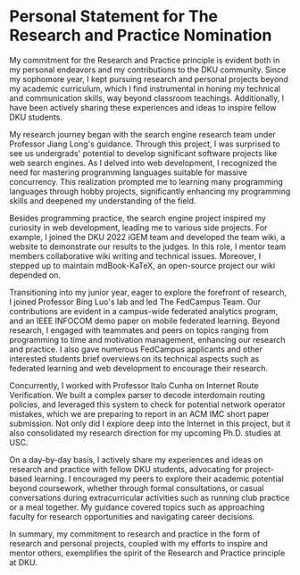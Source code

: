 # Personal Statement for The Research and Practice Nomination

<!-- Dear Steven,
 
Congratulations on your nomination for the Animating Principles Senior Award – Research and Practice!
 
Research and Practice: To enhance the ability to forge links between theory and practice in the many-sided and rapidly changing world of human need.
To be considered for the award, please submit the following in PDF format to DKU Undergraduate Studies at ugstudies@dukekunshan.edu.cn by 11:59 PM on Sunday, March 31, 2024:
A resume detailing your campus and community involvement.
A 500-word personal statement reflecting on how you embody the nominated principle, with consideration of questions such as:
Why do you consider yourself a fit representation of this principle?
Can you outline your contributions to the DKU community or beyond that align with this principle over the past four years?
An additional letter of recommendation is optional. Should you choose to seek another endorsement, you’re welcome to invite a fellow faculty, staff member, or student to contribute in your favor. Please arrange for them to email it directly to the address mentioned above by the deadline.

 
We look forward to your submission and wish you the best of luck! The awardee will be announced at the Student Award Ceremony on Friday, April 26, 2024.
 
For any inquiries, feel free to contact us.
 
 
Best wishes,
UG Studies 本科生项目 -->

<!-- # Outline

- research
    - Search So
    - FedCampus
    - Internet route verification
- community
    - recruitment
    - random lunch talks
-->

My commitment for the Research and Practice principle is evident both in my
personal endeavors and my contributions to the DKU community.
Since my sophomore year,
I kept pursuing research and personal projects beyond my academic curriculum,
which I find instrumental in honing my technical and communication skills,
way beyond classroom teachings. Additionally,
I have been actively sharing these experiences and ideas to inspire fellow DKU
students.

My research journey began with the search engine research team under Professor
Jiang Long's guidance. Through this project,
I was surprised to see us undergrads' potential to develop significant software
projects like web search engines.
As I delved into web development,
I recognized the need for mastering programming languages suitable for massive concurrency.
This realization prompted me to learning many programming languages through hobby projects,
significantly enhancing my programming skills and deepened my understanding
of the field.

Besides programming practice,
the search engine project inspired my curiosity in web development,
leading me to various side projects. For example,
I joined the DKU 2022 iGEM team and developed the team wiki,
a website to demonstrate our results to the judges. In this role,
I mentor team members collaborative wiki writing and technical issues. Moreover,
I stepped up to maintain mdBook-KaTeX,
an open-source project our wiki depended on.

Transitioning into my junior year, eager to explore the forefront of research,
I joined Professor Bing Luo's lab and led The FedCampus Team. Our contributions
are evident in a campus-wide federated analytics program,
and an IEEE INFOCOM demo paper on mobile federated learning. Beyond research,
I engaged with teammates and peers on topics ranging from programming to time
and motivation management, enhancing our research and practice.
I also gave numerous FedCampus applicants and other interested students brief
overviews on its technical aspects such as federated learning and web
development to encourage their research.

Concurrently,
I worked with Professor Italo Cunha on Internet Route Verification.
We built a complex parser to decode interdomain routing policies,
and leveraged this system to check for potential network operator mistakes,
which we are preparing to report in an ACM IMC short paper submission.
Not only did I explore deep into the Internet in this project,
but it also consolidated my research direction for my upcoming Ph.D. studies at
USC.

On a day-by-day basis,
I actively share my experiences and ideas on research and practice with fellow
DKU students, advocating for project-based learning.
I encouraged my peers to explore their academic potential beyond coursework,
whether through formal consultations,
or casual conversations during extracurricular activities such as running club
practice or a meal together.
My guidance covered topics such as approaching faculty for research
opportunities and navigating career decisions.

In summary,
my commitment to research and practice in the form of research and personal
projects, coupled with my efforts to inspire and mentor others,
exemplifies the spirit of the Research and Practice principle at DKU.
